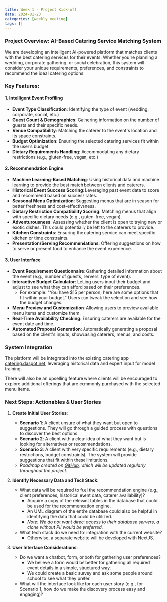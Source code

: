 ```yaml
---
title: Week 1 - Project Kick-off
date: 2024-01-23
categories: [weekly_meeting]
tags: []
---
```


### Project Overview: AI-Based Catering Service Matching System

We are developing an intelligent AI-powered platform that matches clients with the best catering services for their events. Whether you're planning a wedding, corporate gathering, or social celebration, this system will consider your unique requirements, preferences, and constraints to recommend the ideal catering options.

### Key Features:

#### 1. **Intelligent Event Profiling**
   - **Event Type Classification**: Identifying the type of event (wedding, corporate, social, etc.)
   - **Guest Count & Demographics**: Gathering information on the number of guests and their specific needs.
   - **Venue Compatibility**: Matching the caterer to the event's location and its space constraints.
   - **Budget Optimization**: Ensuring the selected catering services fit within the user’s budget.
   - **Dietary Requirements Handling**: Accommodating any dietary restrictions (e.g., gluten-free, vegan, etc.)

#### 2. **Recommendation Engine**
   - **Machine Learning-Based Matching**: Using historical data and machine learning to provide the best match between clients and caterers.
   - **Historical Event Success Scoring**: Leveraging past event data to score and recommend based on success rates.
   - **Seasonal Menu Optimization**: Suggesting menus that are in season for better freshness and cost-effectiveness.
   - **Dietary Restriction Compatibility Scoring**: Matching menus that align with specific dietary needs (e.g., gluten-free, vegan).
   - **Adventurousness**: Assessing whether the client is open to trying new or exotic dishes. This could potentially be left to the caterers to provide.
   - **Kitchen Constraints**: Ensuring the catering service can meet specific kitchen or time constraints.
   - **Presentation/Serving Recommendations**: Offering suggestions on how to serve or present food to enhance the event experience.

#### 3. **User Interface**
   - **Event Requirement Questionnaire**: Gathering detailed information about the event (e.g., number of guests, servers, type of event).
   - **Interactive Budget Calculator**: Letting users input their budget and adjust to see what they can afford based on their preferences.
     - For example: "You have $15 per person; here are some options that fit within your budget." Users can tweak the selection and see how the budget changes.
   - **Menu Preview and Customization**: Allowing users to preview available menu items and customize them.
   - **Real-Time Availability Checking**: Ensuring caterers are available for the event date and time.
   - **Automated Proposal Generation**: Automatically generating a proposal based on the client's inputs, showcasing caterers, menus, and costs.

### System Integration

The platform will be integrated into the existing catering app [catering.daspot.net](https://catering.daspot.net/), leveraging historical data and expert input for model training. 

There will also be an upselling feature where clients will be encouraged to explore additional offerings that are commonly purchased with the selected menu items.

### Next Steps: Actionables & User Stories

1. **Create Initial User Stories**:
   - **Scenario 1**: A client unsure of what they want but open to suggestions. They will go through a guided process with questions to discover the best options.
   - **Scenario 2**: A client with a clear idea of what they want but is looking for alternatives or recommendations.
   - **Scenario 3**: A client with very specific requirements (e.g., dietary restrictions, budget constraints). The system will provide suggestions that fit within these limitations.
   - *Roadmap created on [GitHub](https://github.com/orgs/ics496-ai-catering/projects/1), which will be updated regularly throughout the project.*

2. **Identify Necessary Data and Tech Stack**:
   - What data will be required to fuel the recommendation engine (e.g., client preferences, historical event data, caterer availability)?
     - Acquire a copy of the relevant tables in the database that could be used for the recommendation engine.
     - An UML diagram of the entire database could also be helpful in identifying the data that could be utilized.
     - *Note: We do not want direct access to their database servers, a clone without PII would be preferred.*
   - What tech stack do we need for integration with the current website?
     - Otherwise, a separate website will be developed with NextJS.

3. **User Interface Considerations**:
   - Do we want a chatbot, form, or both for gathering user preferences?
     - We believe a form would be better for gathering all required event details in a simple, structured way.
     - We could create a basic survey and ask some people around school to see what they prefer.
   - What will the interface look like for each user story (e.g., for Scenario 1, how do we make the discovery process easy and engaging)?
